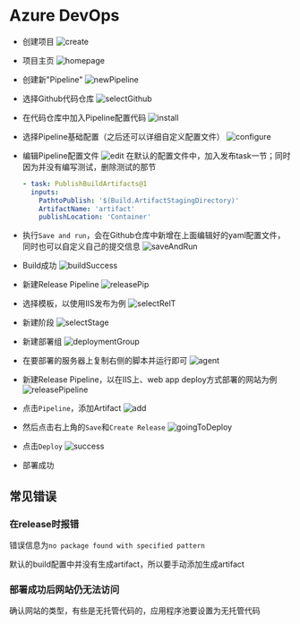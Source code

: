 # Azure DevOps

- 创建项目
![create](img/1-CreateProject.png)
- 项目主页
![homepage](img/2-WelcomePage.png)
- 创建新"Pipeline"
![newPipeline](img/3-NewPipeline.png)
- 选择Github代码仓库
![selectGithub](img/4-PipelineConnectGithub.png)
- 在代码仓库中加入Pipeline配置代码
![install](img/6-InstallPipeline.png)
- 选择Pipeline基础配置（之后还可以详细自定义配置文件）
![configure](img/7-ConfigurePipeline.png)
- 编辑Pipeline配置文件
![edit](img/8-EditPipelineConfig.png)
在默认的配置文件中，加入发布task一节；同时因为并没有编写测试，删除测试的那节

    ```yaml
    - task: PublishBuildArtifacts@1
      inputs:
        PathtoPublish: '$(Build.ArtifactStagingDirectory)'
        ArtifactName: 'artifact'
        publishLocation: 'Container'
    ```

- 执行`Save and run`，会在Github仓库中新增在上面编辑好的yaml配置文件，同时也可以自定义自己的提交信息
![saveAndRun](img/9-SaveAndRunBuild.png)
- Build成功
![buildSuccess](img/10-BuildSuccess.png)
- 新建Release Pipeline
![releasePip](img/11-ReleasePipeline.png)
- 选择模板，以使用IIS发布为例
![selectRelT](img/12-ReleaseTemplate.png)
- 新建阶段
![selectStage](img/13-SelectStage.png)
- 新建部署组
![deploymentGroup](img/14-DeploymentGroup.png)
- 在要部署的服务器上复制右侧的脚本并运行即可
![agent](img/15-AddAgent.png)
- 新建Release Pipeline，以在IIS上、web app deploy方式部署的网站为例
![releasePipeline](img/16-NewRelease.png)
- 点击`Pipeline`，添加Artifact
![add](img/17-AddArt.png)
- 然后点击右上角的`Save`和`Create Release`
![goingToDeploy](img/18-BeforeDeploy.png)
- 点击`Deploy`
![success](img/19-DeploySuccess.png)
- 部署成功

## 常见错误

### 在release时报错

错误信息为`no package found with specified pattern`

默认的build配置中并没有生成artifact，所以要手动添加生成artifact

### 部署成功后网站仍无法访问

确认网站的类型，有些是无托管代码的，应用程序池要设置为无托管代码
